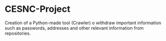 # CESNC-Project
Creation of a Python-made tool (Crawler) o withdraw important information such as passwords, addresses and other relevant information from repositories.
